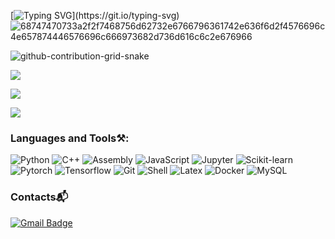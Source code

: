 <!--
**Yashow98/Yashow98** is a ✨ _special_ ✨ repository because its `README.md` (this file) appears on your GitHub profile.

Here are some ideas to get you started:

- 🔭 I’m currently working on ...
- 🌱 I’m currently learning ...
- 👯 I’m looking to collaborate on ...
- 🤔 I’m looking for help with ...
- 💬 Ask me about ...
- 📫 How to reach me: ...
- 😄 Pronouns: ...
- ⚡ Fun fact: ...
-->
[![Typing SVG](https://readme-typing-svg.demolab.com?font=Fira+Code&pause=1000&color=1E00F7&width=920&lines=Hi%2C+I'm+YashowHoo.++I+am+currently+working+as+Computer+Science+Developer.)](https://git.io/typing-svg)
![68747470733a2f2f7468756d62732e6766796361742e636f6d2f4576696c4e657874446576696c666973682d736d616c6c2e676966](https://user-images.githubusercontent.com/89845641/220167426-0c5f630e-6d56-4617-9775-71c2bd025b4f.gif)

![github-contribution-grid-snake](https://user-images.githubusercontent.com/89845641/218791674-c52db856-24d2-429f-8867-170c365730d1.svg)

![](https://github-readme-stats.vercel.app/api?username=Yashow98&include_all_commits=true&count_private-true&custom_title=Yashow98'%20GitHub%20Stats&line_height=30&show_icons=true&hide_border=true&bg_color=192133&title_color=efb752&icon_color=efb752&text_color=70bed9)

![](https://komarev.com/ghpvc/?username=Yashow98)

![](https://github-readme-stats.vercel.app/api/top-langs/?username=Yashow98&layout=compact)

### Languages and Tools⚒️:
![Python](https://img.shields.io/badge/Python-3776AB.svg?&style=flat&logo=Python&logoColor=white)
![C++](https://img.shields.io/badge/c++-%2300599C.svg?style=flat&logo=c%2B%2B&logoColor=white)
![Assembly](https://img.shields.io/badge/_-MASM-6E4C13.svg?style=flat)
![JavaScript](https://img.shields.io/badge/JavaScript-F7DF1E.svg?&style=flat&logo=JavaScript&logoColor=white)
![Jupyter](https://img.shields.io/badge/Jupyter-F37626.svg?&style=flat-square&logo=Jupyter&logoColor=white)
![Scikit-learn](https://img.shields.io/badge/scikit_learn-F7931E?style=flat-square&logo=scikit-learn&logoColor=white)
![Pytorch](https://img.shields.io/badge/-Pytorch-192133?style=flat-square&logo=pytorch&logoColor=white)
![Tensorflow](https://img.shields.io/badge/TensorFlow-FF6F00?style=flat-square&logo=TensorFlow&logoColor=white)
![Git](https://img.shields.io/badge/-Git-192133?style=flat-square&logo=git&logoColor=white)
![Shell](https://img.shields.io/badge/-shell-5391FE?style=flat-square&logo=PowerShell&logoColor=white)
![Latex](https://img.shields.io/badge/-LaTeX-008080?style=flat-square&logo=LaTeX&logoColor=white)
![Docker](https://img.shields.io/badge/-Docker-192133?style=flat-square&logo=docker&logoColor=white)
![MySQL](https://img.shields.io/badge/-MySQL-192133?style=flat-square&logo=mysql&logoColor=white)


### Contacts:mailbox_with_mail:
[![Gmail Badge](https://img.shields.io/badge/Gmail-d14836?style=flat&logo=Gmail&logoColor=white&link=mailto:yashowhoo@gmail.com)](mailto:yashowhoo@gmail.com)
